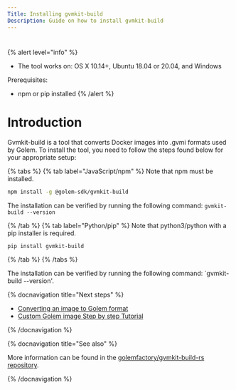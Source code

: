 ```yaml
---
Title: Installing gvmkit-build
Description: Guide on how to install gvmkit-build
---
```


# 

{% alert level="info" %}
- The tool works on: OS X 10.14+, Ubuntu 18.04 or 20.04, and Windows

Prerequisites:
- npm or pip installed
{% /alert %}

# Introduction

Gvmkit-build is a tool that converts Docker images into .gvmi formats used by Golem. To install the tool, you need to follow the steps found below for your appropriate setup:


{% tabs %}
{% tab label="JavaScript/npm" %}
Note that npm must be installed.
    
```bash
npm install -g @golem-sdk/gvmkit-build
```

The installation can be verified by running the following command: `gvmkit-build --version`

{% /tab %}
{% tab label="Python/pip" %}
Note that python3/python with a pip installer is required.
    
```bash
pip install gvmkit-build
```

{% /tab %}
{% /tabs %}

The installation can be verified by running the following command: `gvmkit-build --version'.


{% docnavigation title="Next steps" %}

- [Converting an image to Golem format](/docs/creators/javascript/examples/tools/converting-docker-image-to-golem-format)
- [Custom Golem image Step by step Tutorial](/docs/creators/javascript/tutorials/building-custom-image)

{% /docnavigation %}

{% docnavigation title="See also" %}

More information can be found in the [golemfactory/gvmkit-build-rs repository](https://github.com/golemfactory/gvmkit-build-rs).

{% /docnavigation %}

 